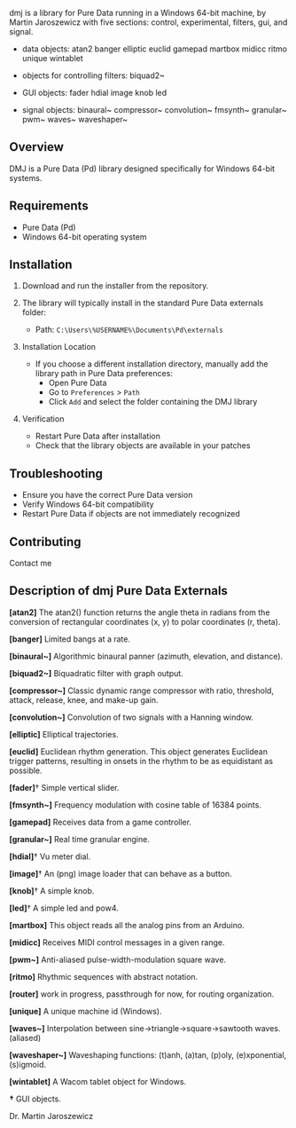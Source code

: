 dmj is a library for Pure Data running in a Windows 64-bit machine, by Martin Jaroszewicz with five sections: control, experimental,
filters, gui, and signal. 

 - data objects: atan2 banger elliptic euclid gamepad martbox midicc ritmo unique wintablet
 
 - objects for controlling filters: biquad2~

 - GUI objects: fader hdial image knob led

 - signal objects: binaural~ compressor~ convolution~ fmsynth~ granular~ pwm~ waves~ waveshaper~

## Overview
DMJ is a Pure Data (Pd) library designed specifically for Windows 64-bit systems.

## Requirements
- Pure Data (Pd)
- Windows 64-bit operating system

## Installation

1. Download and run the installer from the repository.

2. The library will typically install in the standard Pure Data externals folder:
   - Path: `C:\Users\%USERNAME%\Documents\Pd\externals`

3. Installation Location
   - If you choose a different installation directory, manually add the library path in Pure Data preferences:
     * Open Pure Data
     * Go to `Preferences` > `Path`
     * Click `Add` and select the folder containing the DMJ library

4. Verification
   - Restart Pure Data after installation
   - Check that the library objects are available in your patches

## Troubleshooting
- Ensure you have the correct Pure Data version
- Verify Windows 64-bit compatibility
- Restart Pure Data if objects are not immediately recognized


## Contributing
Contact me


## Description of dmj Pure Data Externals

**[atan2]** The atan2() function returns the angle theta in radians from the conversion of rectangular coordinates (x, y) to polar coordinates (r, theta).

**[banger]** Limited bangs at a rate.

**[binaural~]** Algorithmic binaural panner (azimuth, elevation, and distance).

**[biquad2~]** Biquadratic filter with graph output.

**[compressor~]** Classic dynamic range compressor with ratio, threshold, attack, release, knee, and make-up gain.

**[convolution~]** Convolution of two signals with a Hanning window.

**[elliptic]** Elliptical trajectories.

**[euclid]** Euclidean rhythm generation. This object generates Euclidean trigger patterns, resulting in onsets in the rhythm to be as equidistant as possible.

**[fader]**† Simple vertical slider.

**[fmsynth~]** Frequency modulation with cosine table of 16384 points.

**[gamepad]** Receives data from a game controller.

**[granular~]** Real time granular engine.

**[hdial]**† Vu meter dial.

**[image]**† An (png) image loader that can behave as a button.

**[knob]**† A simple knob.

**[led]**† A simple led and pow4. 

**[martbox]** This object reads all the analog pins from an Arduino.

**[midicc]** Receives MIDI control messages in a given range.

**[pwm~]** Anti-aliased pulse-width-modulation square wave.

**[ritmo]** Rhythmic sequences with abstract notation.

**[router]** work in progress, passthrough for now, for routing organization.

**[unique]** A unique machine id (Windows).

**[waves~]** Interpolation between sine->triangle->square->sawtooth waves. (aliased)

**[waveshaper~]** Waveshaping functions: (t)anh, (a)tan, (p)oly, (e)xponential, (s)igmoid.

**[wintablet]** A Wacom tablet object for Windows.

 **†** GUI objects.

Dr. Martin Jaroszewicz



